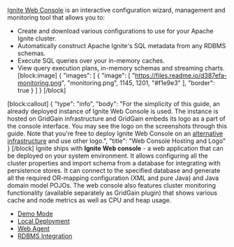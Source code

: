[Ignite Web Console](https://console.gridgain.com/) is an interactive configuration wizard, management and monitoring tool that allows you to:
* Create and download various configurations to use for your Apache Ignite cluster.
* Automatically construct Apache Ignite's SQL metadata from any RDBMS schemas.
* Execute SQL queries over your in-memory caches.
*  View query execution plans, in-memory schemas and streaming charts.
[block:image]
{
  "images": [
    {
      "image": [
        "https://files.readme.io/d387efa-monitoring.png",
        "monitoring.png",
        1145,
        1201,
        "#f1e9e3"
      ],
      "border": true
    }
  ]
}
[/block]

[block:callout]
{
  "type": "info",
  "body": "For the simplicity of this guide, an already deployed instance of Ignite Web Console is used. The instance is hosted on GridGain infrastructure and GridGain embeds its logo as a part of the console interface. You may see the logo on the screenshots through this guide. Note that you're free to deploy Ignite Web Console on an [alternative infrastructure](doc:local-deployment) and use other logo.",
  "title": "Web Console Hosting and Logo"
}
[/block]
Ignite ships with **Ignite Web console** - a web application that can be deployed on your system environment. It allows configuring all the cluster properties and import schema from a database for integrating with persistence stores. It can connect to the specified database and generate all the required OR-mapping configuration (XML and pure Java) and Java domain model POJOs. The web console also features cluster monitoring functionality (available separately as GridGain plugin) that shows various cache and node metrics as well as CPU and heap usage.

* [Demo Mode](doc:demo-mode) 
* [Local Deployment](doc:local-deployment)
* [Web Agent](doc:web-agent) 
* [RDBMS Integration](https://apacheignite-mix.readme.io/docs/web-console)